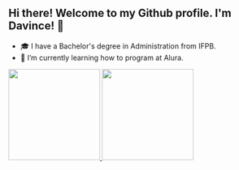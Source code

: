 ## Hi there! Welcome to my Github profile. I'm Davince! 👋

- 🎓 I have a Bachelor's degree in Administration from IFPB.
- 🌱 I’m currently learning how to program at Alura.

<div>
<a href="https://github.com/Davince-Alves">
<img loading="lazy" height="180em" src="https://github-readme-stats.vercel.app/api/top-langs/?username=Davince-Alves&layout=compact&langs_count=7&theme=dracula"/>
<img loading="lazy" height="180em" src="https://github-readme-stats.vercel.app/api?username=Davince-Alves&show_icons=true&theme=dracula&include_all_commits=true&count_private=true"/>
</div>

<!--
**Davince-Alves/Davince-Alves** is a ✨ _special_ ✨ repository because its `README.md` (this file) appears on your GitHub profile.

Here are some ideas to get you started:

- 🔭 I’m currently working on ...
- 🌱 I’m currently learning ...
- 👯 I’m looking to collaborate on ...
- 🤔 I’m looking for help with ...
- 💬 Ask me about ...
- 📫 How to reach me: ...
- 😄 Pronouns: ...
- ⚡ Fun fact: ...
-->
